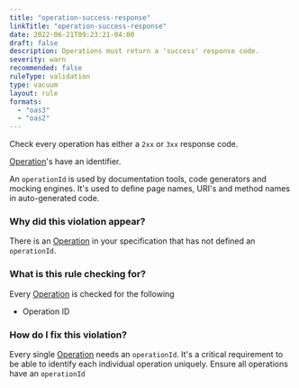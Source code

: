 ```yaml
---
title: "operation-success-response"
linkTitle: "operation-success-response"
date: 2022-06-21T09:23:21-04:00
draft: false
description: Operations must return a 'success' response code.
severity: warn
recommended: false
ruleType: validation
type: vacuum
layout: rule
formats:
  - "oas3"
  - "oas2"
---
```


Check every operation has either a `2xx` or `3xx` response code.

[Operation](https://swagger.io/specification/#operation-object)'s have an identifier.

An `operationId` is used by documentation tools, code generators and mocking engines. It's used to define page names,
URI's and method names in auto-generated code.

### Why did this violation appear?

There is an [Operation](https://swagger.io/specification/#operation-object) in your specification that has not defined an `operationId`.

### What is this rule checking for?

Every [Operation](https://swagger.io/specification/#operation-object) is checked for the following

- Operation ID

### How do I fix this violation?

Every single [Operation](https://swagger.io/specification/#operation-object) needs an `operationId`. It's a critical requirement to be able to identify each individual
operation uniquely. Ensure all operations have an `operationId`